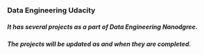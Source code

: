 ### Data Engineering Udacity

##### It has several projects as a part of Data Engineering Nanodgree. 

##### The projects will be updated as and when they are completed. 
 
